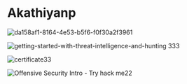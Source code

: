 ﻿# Akathiyanp
![da158af1-8164-4e53-b5f6-f0f30a2f3961](https://github.com/user-attachments/assets/096f9fc7-c198-4c5c-960d-b71c8b957308)

![getting-started-with-threat-intelligence-and-hunting 333](https://github.com/user-attachments/assets/502d4540-4af6-4352-afa7-c0c78ce4f253)

![certificate33](https://github.com/user-attachments/assets/a39582c0-16e4-4a8f-9006-1fcb63f9ee4d)

![Offensive Security Intro - Try hack me22](https://github.com/user-attachments/assets/c11a96b0-329c-40f3-80e2-61bdbc1d905a)
